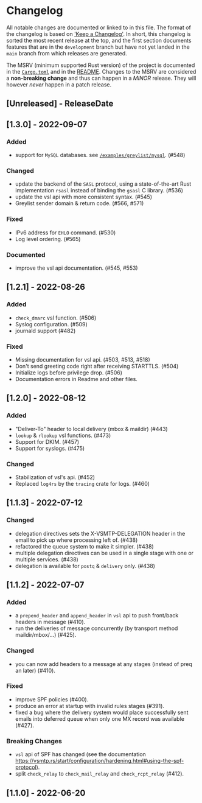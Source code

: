 # Changelog

All notable changes are documented or linked to in this file. The format of the changelog is based on
['Keep a Changelog'](https://keepachangelog.com/en/1.0.0/). In short, this changelog is sorted the most recent
release at the top, and the first section documents features that are in the `development`
branch but have not yet landed in the `main` branch from which releases are generated.

The MSRV (minimum supported Rust version) of the project is documented in the [`Cargo.toml`](Cargo.toml) and in the
[README](README.md). Changes to the MSRV are considered a **non-breaking change** and thus can happen in a *MINOR*
release. They will however *never* happen in a patch release.

<!-- next-header -->

## [Unreleased] - ReleaseDate

## [1.3.0] - 2022-09-07

### Added

* support for `MySQL` databases. see [`/examples/greylist/mysql`](https://github.com/viridIT/vSMTP/tree/develop/examples/greylist/mysql). (#548)

### Changed

* update the backend of the `SASL` protocol, using a state-of-the-art Rust implementation `rsasl` instead of binding the  `gsasl` C library. (#536)
* update the vsl api with more consistent syntax. (#545)
* Greylist sender domain & return code. (#566, #571)

### Fixed

* IPv6 address for `EHLO` command. (#530)
* Log level ordering. (#565)

### Documented

* improve the vsl api documentation. (#545, #553)

## [1.2.1] - 2022-08-26

### Added

* `check_dmarc` vsl function. (#506)
* Syslog configuration. (#509)
* journald support (#482)

### Fixed

* Missing documentation for vsl api. (#503, #513, #518)
* Don't send greeting code right after receiving STARTTLS. (#504)
* Initialize logs before privilege drop. (#506)
* Documentation errors in Readme and other files.

## [1.2.0] - 2022-08-12

### Added

* "Deliver-To" header to local delivery (mbox & maildir) (#443)
* `lookup` & `rlookup` vsl functions. (#473)
* Support for DKIM. (#457)
* Support for syslogs. (#475)

### Changed

* Stabilization of vsl's api. (#452)
* Replaced `log4rs` by the `tracing` crate for logs. (#460)

## [1.1.3] - 2022-07-12

### Changed

* delegation directives sets the X-VSMTP-DELEGATION
  header in the email to pick up where processing left of. (#438)
* refactored the queue system to make it simpler. (#438)
* multiple delegation directives can be used in a single
  stage with one or multiple services. (#438)
* delegation is available for `postq` & `delivery` only. (#438)

## [1.1.2] - 2022-07-07

### Added

* a `prepend_header` and `append_header` in `vsl` api to push front/back headers in message (#410).
* run the deliveries of message concurrently (by transport method maildir/mbox/...) (#425).

### Changed

* you can now add headers to a message at any stages (instead of preq an later) (#410).

### Fixed

* improve SPF policies (#400).
* produce an error at startup with invalid rules stages (#391).
* fixed a bug where the delivery system would place successfully sent emails into deferred queue when only one MX record was available (#427).

### Breaking Changes

* `vsl` api of SPF has changed (see the documentation <https://vsmtp.rs/start/configuration/hardening.html#using-the-spf-protocol>).
* split `check_relay` to `check_mail_relay` and `check_rcpt_relay` (#412).

## [1.1.0] - 2022-06-20
